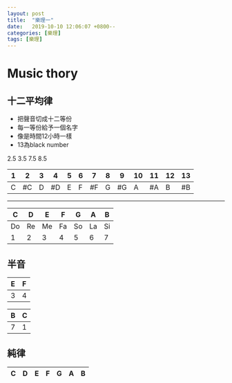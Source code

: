 ```yaml
---
layout: post
title:  "樂理一"
date:   2019-10-10 12:06:07 +0800--
categories: [樂理]
tags: [樂理]  
---
```


# Music thory

## 十二平均律
- 把聲音切成十二等份
- 每一等份給予一個名字
- 像是時間12小時一樣
- 13為black number

2.5 3.5 7.5 8.5

|1|2|3|4|5|6|7|8|9|10|11|12|13|
|---|---|---|---|---|---|---|---|---|---|---|---|---|
|C|#C|D|#D|E|F|#F|G|#G|A|#A|B|#B|

---






|C|D|E|F|G|A|B|
|---|---|---|---|---|---|---|
|Do|Re|Me|Fa|So|La|Si|
|1|2|3|4|5|6|7|

## 半音

|E|F|
|---|---|
|3|4|

|B|C|
|---|---|
|7|1|


## 純律

|C|D|E|F|G|A|B|
|---|---|---|---|---|---|---|


